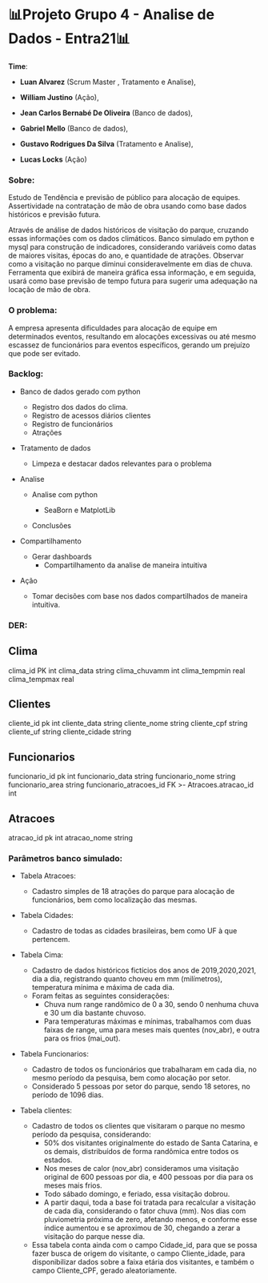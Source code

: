 # 📊Projeto Grupo 4 - Analise de Dados - Entra21📊
**Time**: 

- **Luan Alvarez** (Scrum Master , Tratamento e Analise),

- **William Justino** (Ação), 

- **Jean Carlos Bernabé De Oliveira** (Banco de dados),

- **Gabriel Mello** (Banco de dados), 

- **Gustavo Rodrigues Da Silva** (Tratamento e Analise), 

- **Lucas Locks** (Ação) 

### **Sobre:**

Estudo de Tendência e previsão de público para alocação de equipes.
Assertividade na contratação de mão de obra usando como base dados históricos e previsão futura.

Através de análise de dados históricos de visitação do parque, cruzando essas informações com os dados climáticos. Banco simulado em python e mysql para construção de indicadores, considerando variáveis como datas de maiores visitas, épocas do ano, e quantidade de atrações. Observar como a visitação no parque diminui consideravelmente em dias de chuva.
Ferramenta que exibirá de maneira gráfica essa informação, e em seguida, usará como base previsão de tempo futura para sugerir uma adequação na locação de mão de obra.

### **O problema:**

A empresa apresenta dificuldades para alocação de equipe em determinados eventos, resultando em alocações excessivas ou até mesmo escassez de funcionários para eventos específicos, gerando um prejuízo que pode ser evitado.

### **Backlog:**

- Banco de dados gerado com python
  - Registro dos dados do clima. 
  - Registro de acessos diários clientes
  - Registro de funcionários
  - Atrações

- Tratamento de dados
  - Limpeza e destacar dados relevantes para o problema 

- Analise

  - Analise com python

    - SeaBorn e MatplotLib

  - Conclusões

    

- Compartilhamento
  - Gerar dashboards
    - Compartilhamento da analise de maneira intuitiva

- Ação
  - Tomar decisões com base nos dados compartilhados de maneira intuitiva.

### **DER:** 

Clima
-
clima_id PK int
clima_data string
clima_chuvamm int
clima_tempmin real
clima_tempmax real

Clientes
-
cliente_id pk int
cliente_data string
cliente_nome string
cliente_cpf string
cliente_uf string
cliente_cidade string

Funcionarios
-
funcionario_id pk int
funcionario_data string
funcionario_nome string
funcionario_area string
funcionario_atracoes_id FK >- Atracoes.atracao_id int

Atracoes
-
atracao_id pk int
atracao_nome string


### **Parâmetros banco simulado:**


- Tabela Atracoes:

  - Cadastro simples de 18 atrações do parque para alocação de funcionários, bem como localização das mesmas.


- Tabela Cidades: 

  - Cadastro de todas as cidades brasileiras, bem como UF à que pertencem.


- Tabela Cima: 

  - Cadastro de dados históricos fictícios dos anos de 2019,2020,2021, dia a dia, registrando quanto choveu em mm (milímetros), temperatura mínima e máxima de cada dia.
  - Foram feitas as seguintes considerações:
    - Chuva num range randômico de 0 a 30, sendo 0 nenhuma chuva e 30 um dia bastante chuvoso.
    - Para temperaturas máximas e mínimas, trabalhamos com duas faixas de range, uma para meses mais quentes (nov_abr), e outra para os frios (mai_out).


- Tabela Funcionarios:

  -  Cadastro de todos os funcionários que trabalharam em cada dia, no mesmo período da pesquisa, bem como alocação por setor.
  -  Considerado 5 pessoas por setor do parque, sendo 18 setores, no período de 1096 dias.

- Tabela clientes:

  - Cadastro de todos os clientes que visitaram o parque no mesmo período da pesquisa, considerando:
    -  50% dos visitantes originalmente do estado de Santa Catarina, e os demais, distribuídos de forma randômica entre todos os estados.
    -  Nos meses de calor (nov_abr) consideramos uma visitação original de 600 pessoas por dia, e 400 pessoas por dia para os meses mais frios. 
    -  Todo sábado domingo, e feriado, essa visitação dobrou.
    -  A partir daqui, toda a base foi tratada para recalcular a visitação de cada dia, considerando o fator chuva (mm). Nos dias com pluviometria próxima de zero, afetando menos, e conforme esse índice aumentou e se aproximou de 30, chegando a zerar a visitação do parque nesse dia.
  - Essa tabela conta ainda com o campo Cidade_id, para que se possa fazer busca de origem do visitante, o campo Cliente_idade, para disponibilizar dados sobre a faixa etária dos visitantes, e também o campo Cliente_CPF, gerado aleatoriamente.









